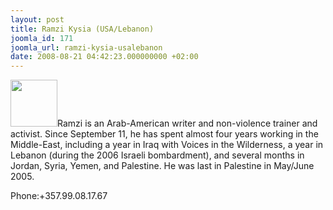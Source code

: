 ```yaml
---
layout: post
title: Ramzi Kysia (USA/Lebanon)
joomla_id: 171
joomla_url: ramzi-kysia-usalebanon
date: 2008-08-21 04:42:23.000000000 +02:00
---
```

<img src="http://www.freegaza.org/uploads/passengers/file_29b8937604_Ramzi_Kysia.jpg" width="75" />Ramzi is an Arab-American writer and non-violence trainer and activist. Since September 11, he has spent almost four years working in the Middle-East, including a year in Iraq with Voices in the Wilderness, a year in Lebanon (during the 2006 Israeli bombardment), and several months in Jordan, Syria, Yemen, and Palestine. He was last in Palestine in May/June 2005. <p><a href=""></a></p><p>Phone:+357.99.08.17.67</p>
